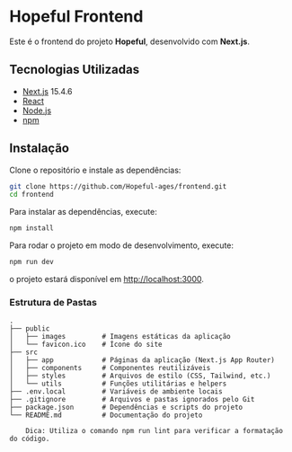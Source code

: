 # Hopeful Frontend

Este é o frontend do projeto **Hopeful**, desenvolvido com **Next.js**.

##  Tecnologias Utilizadas
- [Next.js](https://nextjs.org/) 15.4.6
- [React](https://react.dev/)
- [Node.js](https://nodejs.org/)
- [npm](https://www.npmjs.com/)

##  Instalação

Clone o repositório e instale as dependências:

```bash
git clone https://github.com/Hopeful-ages/frontend.git
cd frontend
```
Para instalar as dependências, execute:

```bash
npm install
```
Para rodar o projeto em modo de desenvolvimento, execute:

```bash
npm run dev
```

o projeto estará disponível em [http://localhost:3000](http://localhost:3000).


### Estrutura de Pastas
```plaintext
.
├── public
│   ├── images         # Imagens estáticas da aplicação
│   └── favicon.ico    # Ícone do site
├── src
│   ├── app            # Páginas da aplicação (Next.js App Router)
│   ├── components     # Componentes reutilizáveis
│   ├── styles         # Arquivos de estilo (CSS, Tailwind, etc.)
│   └── utils          # Funções utilitárias e helpers
├── .env.local         # Variáveis de ambiente locais
├── .gitignore         # Arquivos e pastas ignorados pelo Git
├── package.json       # Dependências e scripts do projeto
└── README.md          # Documentação do projeto

```


```plaintext    
    Dica: Utiliza o comando npm run lint para verificar a formatação do código.
```